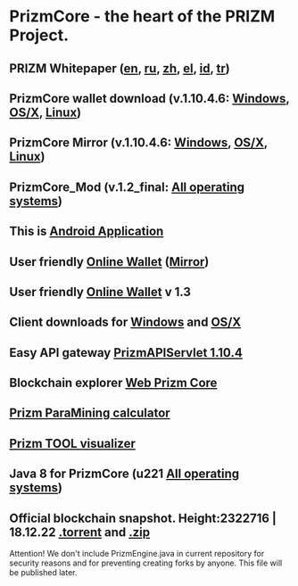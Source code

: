 # PrizmCore - the heart of the PRIZM Project.

## PRIZM Whitepaper ([en](https://tech.prizm.vip/files/prizm_wp_en.pdf), [ru](https://tech.prizm.vip/files/prizm_wp_ru.pdf), [zh](https://tech.prizm.vip/files/prizm_wp_zh.pdf), [el](https://tech.prizm.vip/files/prizm_wp_el.pdf), [id](https://tech.prizm.vip/files/prizm_wp_id.pdf), [tr](https://tech.prizm.vip/files/prizm_wp_tr.pdf))

## PrizmCore wallet download (v.1.10.4.6: [Windows](http://tech.prizm.space/files/prizm-dist-1.10.4.6-win.exe), [OS/X](http://tech.prizm.space/files/prizm-dist-1.10.4.6-mac.dmg), [Linux](http://tech.prizm.space/files/prizm-dist-1.10.4.6-linux.tgz))

## PrizmCore Mirror (v.1.10.4.6: [Windows](https://tech.prizm.vip/files/prizm-dist-1.10.4.6-win.exe), [OS/X](https://tech.prizm.vip/files/prizm-dist-1.10.4.6-mac.dmg), [Linux](https://tech.prizm.vip/files/prizm-dist-1.10.4.6-linux.tgz))

## PrizmCore_Mod (v.1.2_final: [All operating systems](https://tech.prizm.vip/files/PrizmCore_Mod_v.1.2_final.zip))

## This is [Android Application](http://tech.prizm.space/files/prizm.apk)

## User friendly [Online Wallet](https://wallet.prizm.space/) ([Mirror](https://wallet.prizm-space.com/))

## User friendly [Online Wallet](https://wallet.prizm.vip/) v 1.3

## Client downloads for [Windows](http://tech.prizm.space/files/PRIZM_Wallet_Setup.exe) and [OS/X](http://tech.prizm.space/files/PRIZM_Wallet.dmg)

## Easy API gateway [PrizmAPIServlet 1.10.4](http://tech.prizm.space/files/prizm-api-1.10.4.tgz)

## Blockchain explorer [Web Prizm Core](https://core.prizm.vip/)

## [Prizm ParaMining calculator](https://paracalc.prizm.space/)

## [Prizm TOOL visualizer](https://tool-prizm.space/)

## Java 8 for PrizmCore (u221 [All operating systems](https://tech.prizm.vip/files/Java_8u221_all_os.zip))

## Official blockchain snapshot. Height:2322716 | 18.12.22 [.torrent](https://tech.prizm.vip/files/prizm_db.torrent) and [.zip](https://tech.prizm.vip/files/prizm_db.zip)




Attention! We don't include PrizmEngine.java in current repository for security reasons and for preventing creating forks by anyone. This file will be published later.
